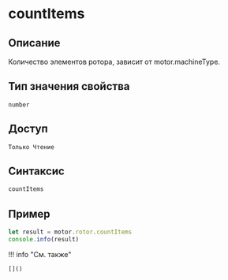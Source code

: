 # countItems

## Описание
Количество элементов ротора, зависит от motor.machineType.

## Тип значения свойства
`number`

## Доступ
`Только Чтение`

## Синтаксис
```javascript
countItems
```

## Пример
```javascript linenums="1"
let result = motor.rotor.countItems
console.info(result)
```

!!! info "См. также"

    []()


